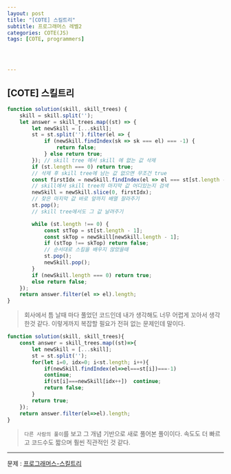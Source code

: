 ```yaml
---
layout: post
title: "[COTE] 스킬트리"
subtitle: 프로그래머스 레벨2
categories: COTE(JS)
tags: [COTE, programmers]




---
```



## [COTE] 스킬트리

```javascript
function solution(skill, skill_trees) {
    skill = skill.split('');
    let answer = skill_trees.map((st) => {
        let newSkill = [...skill];
        st = st.split('').filter(el => {
            if (newSkill.findIndex(sk => sk === el) === -1) {
                return false;
            } else return true;
        }); // skill tree 에서 skill 에 없는 값 삭제
        if (st.length === 0) return true;
        // 삭제 후 skill tree에 남는 값 없으면 무조건 true
        const firstIdx = newSkill.findIndex(el => el === st[st.length - 1]);
        // skill에서 skill tree의 마지막 값 어디있는지 검색
        newSkill = newSkill.slice(0, firstIdx);
        // 찾은 마지막 값 바로 앞까지 배열 잘라주기
        st.pop();
        // skill tree에서도 그 값 날려주기

        while (st.length !== 0) {
            const stTop = st[st.length - 1];
            const skTop = newSkill[newSkill.length - 1];
            if (stTop !== skTop) return false;
            // 순서대로 스킬을 배우지 않았을때
            st.pop();
            newSkill.pop();
        }
        if (newSkill.length === 0) return true;
        else return false;
    });
    return answer.filter(el => el).length;
}
```

> 회사에서 틈 날때 마다 풀었던 코드인데 내가 생각해도 너무 어렵게 꼬아서 생각한것 같다. 이렇게까지 복잡할 필요가 전혀 없는 문제인데 말이다.

```javascript
function solution(skill, skill_trees){
    const answer = skill_trees.map((st)=>{
        let newSkill = [...skill];
        st = st.split('');
        for(let i=0, idx=0; i<st.length; i++){
            if(newSkill.findIndex(el=>el===st[i])===-1)
            continue;
            if(st[i]===newSkill[idx++])  continue;
            return false;
        }
        return true;
    });
    return answer.filter(el=>el).length;
}
```

> `다른 사람의 풀이`를 보고 그 개념 기반으로 새로 풀어본 풀이이다. 속도도 더 빠르고 코드수도 짧으며 훨씬 직관적인 것 같다.

---

문제 : [프로그래머스-스킬트리](https://programmers.co.kr/learn/courses/30/lessons/49993?language=javascript)